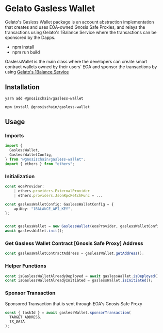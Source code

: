 # Gelato Gasless Wallet

Gelato's Gasless Wallet package is an account abstraction implementation that creates and uses EOA-owned Gnosis Safe Proxies, and relays the transactions using Gelato's 1Balance Service where the transactions can be sponsored by the Dapps.

- npm install
- npm run build

GaslessWallet is the main class where the developers can create smart contract wallets owned by their users' EOA and sponsor the transactions by using [Gelato's 1Balance Service](https://docs.gelato.network/developer-services/relay/payment-and-fees/1balance)

## Installation

`yarn add @gnosischain/gasless-wallet`

`npm install @gnosischain/gasless-wallet`

## Usage

### Imports

```typescript
import {
  GaslessWallet,
  GaslessWalletConfig,
} from "@gnosischain/gasless-wallet";
import { ethers } from "ethers";
```

### Initialization

```typescript
const eoaProvider:
    | ethers.providers.ExternalProvider
    | ethers.providers.JsonRpcFetchFunc = ...

const gaslessWalletConfig: GaslessWalletConfig = {
    apiKey: "1BALANCE_API_KEY",
};


const gaslessWallet = new GaslessWallet(eoaProvider, gaslessWalletConfig);
await gaslessWallet.init();
```

### Get Gasless Wallet Contract [Gnosis Safe Proxy] Address

```typescript
const gaslessWalletContractAddress = gaslessWallet.getAddress();
```

### Helper Functions

```typescript
const isGaslessWalletAlreadyDeployed = await gaslessWallet.isDeployed();
const isGaslessWalletAlreadyInitiated = gaslessWallet.isInitiated();
```

### Sponsor Transaction

Sponsored Transaction that is sent through EOA's Gnosis Safe Proxy

```typescript
const { taskId } = await gaslessWallet.sponsorTransaction(
  TARGET_ADDRESS,
  TX_DATA
);
```
